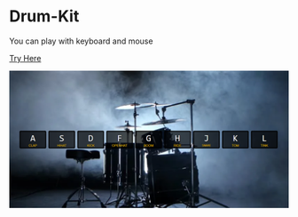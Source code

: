 # Drum-Kit
You can play with keyboard and mouse

[Try Here](https://aslikasap.github.io/Drum-Kit/)

![d](drum.png)

